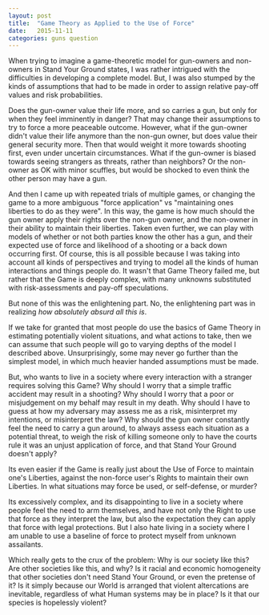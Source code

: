 ```yaml
---
layout: post
title:  "Game Theory as Applied to the Use of Force"
date:   2015-11-11
categories: guns question
---
```


When trying to imagine a game-theoretic model for gun-owners and non-owners in Stand Your Ground states, I was rather intrigued with the difficulties in developing a complete model. But, I was also stumped by the kinds of assumptions that had to be made in order to assign relative pay-off values and risk probabilities.

Does the gun-owner value their life more, and so carries a gun, but only for when they feel imminently in danger? That may change their assumptions to try to force a more peaceable outcome. However, what if the gun-owner didn't value their life anymore than the non-gun owner, but does value their general security more. Then that would weight it more towards shooting first, even under uncertain circumstances. What if the gun-owner is biased towards seeing strangers as threats, rather than neighbors? Or the non-owner as OK with minor scuffles, but would be shocked to even think the other person may have a gun.

And then I came up with repeated trials of multiple games, or changing the game to a more ambiguous "force application" vs "maintaining ones liberties to do as they were". In this way, the game is how much should the gun owner apply their rights over the non-gun owner, and the non-owner in their ability to maintain their liberties. Taken even further, we can play with models of whether or not both parties know the other has a gun, and their expected use of force and likelihood of a shooting or a back down occurring first. Of course, this is all possible because I was taking into account all kinds of perspectives and trying to model all the kinds of human interactions and things people do. It wasn't that Game Theory failed me, but rather that the Game is deeply complex, with many unknowns substituted with risk-assessments and pay-off speculations.

But none of this was the enlightening part. No, the enlightening part was in realizing *how absolutely absurd all this is*.

If we take for granted that most people do use the basics of Game Theory in estimating potentially violent situations, and what actions to take, then we can assume that such people will go to varying depths of the model I described above. Unsurprisingly, some may never go further than the simplest model, in which much heavier handed assumptions must be made.

But, who wants to live in a society where every interaction with a stranger requires solving this Game? Why should I worry that a simple traffic accident may result in a shooting? Why should I worry that a poor or misjudgement on my behalf may result in my death. Why should I have to guess at how my adversary may assess me as a risk, misinterpret my intentions, or misinterpret the law? Why should the gun owner constantly feel the need to carry a gun around, to always assess each situation as a potential threat, to weigh the risk of killing someone only to have the courts rule it was an unjust application of force, and that Stand Your Ground doesn't apply?

Its even easier if the Game is really just about the Use of Force to maintain one's Liberties, against the non-force user's Rights to maintain their own Liberties. In what situations may force be used, or self-defense, or murder?

Its excessively complex, and its disappointing to live in a society where people feel the need to arm themselves, and have not only the Right to use that force as they interpret the law, but also the expectation they can apply that force with legal protections. But I also hate living in a society where I am unable to use a baseline of force to protect myself from unknown assailants.

Which really gets to the crux of the problem: Why is our society like this? Are other societies like this, and why? Is it racial and economic homogeneity that other societies don't need Stand Your Ground, or even the pretense of it? Is it simply because our World is arranged that violent altercations are inevitable, regardless of what Human systems may be in place? Is it that our species is hopelessly violent?